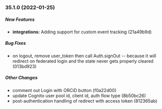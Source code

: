 ### 35.1.0 (2022-01-25)

##### New Features

* **integrations:**  Adding support for custom event tracking (21a49b9d)

##### Bug Fixes

*  on logout, remove user_token then call Auth.signOut -- because it will redirect on federated login and the state never gets properly cleared (013bd923)

##### Other Changes

*  comment out Login with ORCiD button (f0a22d00)
*  update Cognito user pool id, client id, auth flow type (8b50bc26)
*  post-authentication handling of redirect with access token (812365ab)
